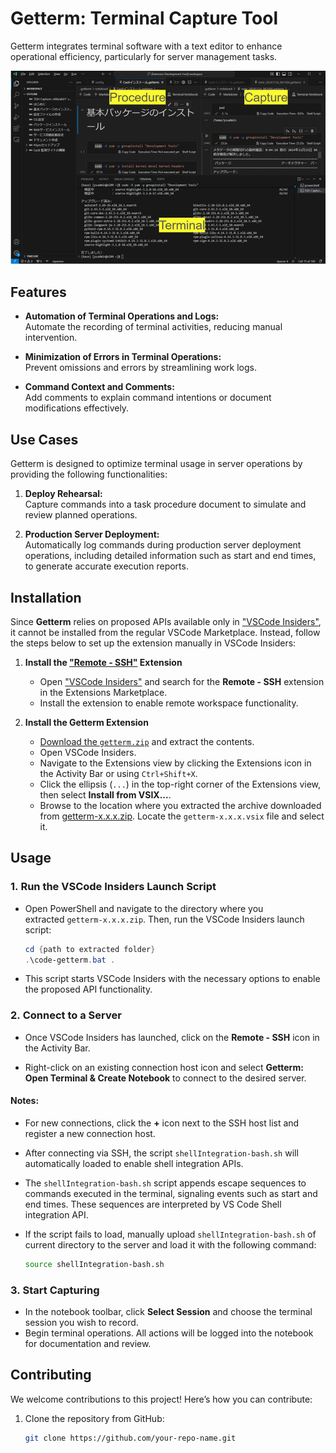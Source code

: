 # Getterm: Terminal Capture Tool

Getterm integrates terminal software with a text editor to enhance operational efficiency, particularly for server management tasks. 

![Getterm usage](assets/getterm-usage.png)

## Features

- **Automation of Terminal Operations and Logs:**  
    Automate the recording of terminal activities, reducing manual intervention.

- **Minimization of Errors in Terminal Operations:**  
    Prevent omissions and errors by streamlining work logs.

- **Command Context and Comments:**  
    Add comments to explain command intentions or document modifications effectively.

## Use Cases

Getterm is designed to optimize terminal usage in server operations by providing the following functionalities:

1. **Deploy Rehearsal:**  
    Capture commands into a task procedure document to simulate and review planned operations.
    
2. **Production Server Deployment:**  
    Automatically log commands during production server deployment operations, including detailed information such as start and end times, to generate accurate execution reports.


## Installation

Since **Getterm** relies on proposed APIs available only in ["VSCode Insiders"](https://code.visualstudio.com/insiders), it cannot be installed from the regular VSCode Marketplace. Instead, follow the steps below to set up the extension manually in VSCode Insiders:


1. **Install the ["Remote - SSH"](https://marketplace.visualstudio.com/items?itemName=ms-vscode-remote.remote-ssh) Extension**
    
    - Open ["VSCode Insiders"](https://code.visualstudio.com/insiders) and search for the **Remote - SSH** extension in the Extensions Marketplace.
    - Install the extension to enable remote workspace functionality.

2. **Install the Getterm Extension**
    
    - [Download the `getterm.zip`](https://github.com/getperf/getterm/tags) and extract the contents.
    - Open VSCode Insiders.
    - Navigate to the Extensions view by clicking the Extensions icon in the Activity Bar or using `Ctrl+Shift+X`.
    - Click the ellipsis (`...`) in the top-right corner of the Extensions view, then select **Install from VSIX...**.
    - Browse to the location where you extracted the archive downloaded from [getterm-x.x.x.zip](https://github.com/getperf/getterm/tags). Locate the `getterm-x.x.x.vsix` file and select it.

## Usage

### 1. **Run the VSCode Insiders Launch Script**

- Open PowerShell and navigate to the directory where you extracted `getterm-x.x.x.zip`. Then, run the VSCode Insiders launch script:
    
    ```powershell
    cd {path to extracted folder} 
    .\code-getterm.bat .
    ```
    
- This script starts VSCode Insiders with the necessary options to enable the proposed API functionality.
    

### 2. **Connect to a Server**

- Once VSCode Insiders has launched, click on the **Remote - SSH** icon in the Activity Bar.
    
- Right-click on an existing connection host icon and select **Getterm: Open Terminal & Create Notebook** to connect to the desired server.
    

#### Notes:

- For new connections, click the **+** icon next to the SSH host list and register a new connection host.

- After connecting via SSH, the script `shellIntegration-bash.sh` will automatically loaded to enable shell integration APIs.
    
- The `shellIntegration-bash.sh` script appends escape sequences to commands executed in the terminal, signaling events such as start and end times. These sequences are interpreted by VS Code Shell integration API.
    
- If the script fails to load, manually upload `shellIntegration-bash.sh` of current directory to the server and load it with the following command:
    
    ```bash
    source shellIntegration-bash.sh
    ```
    

### 3. **Start Capturing**

- In the notebook toolbar, click **Select Session** and choose the terminal session you wish to record.
- Begin terminal operations. All actions will be logged into the notebook for documentation and review.

## Contributing

We welcome contributions to this project! Here’s how you can contribute:

1. Clone the repository from GitHub:

    ```bash
    git clone https://github.com/your-repo-name.git
    ```
